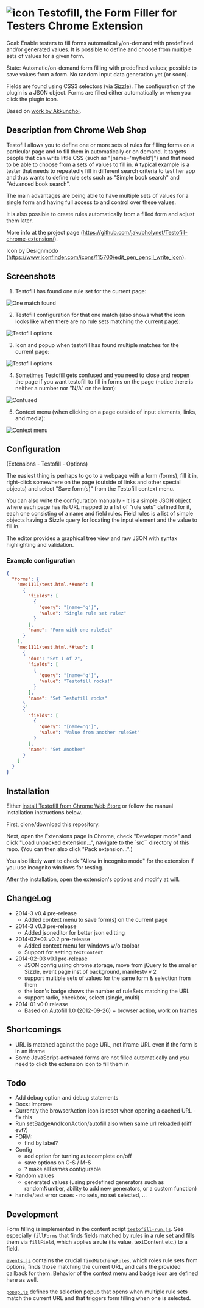 ![icon](src/autofill_16x16.png) Testofill, the Form Filler for Testers Chrome Extension
=======================================================================================

Goal: Enable testers to fill forms automatically/on-demand with predefined and/or generated values.
It is possible to define and choose from multiple sets of values for a given form.

State: Automatic/on-demand form filling with predefined values; possible to save values from a form.
No random input data generation yet (or soon).

Fields are found using CSS3 selectors (via [Sizzle](https://github.com/jquery/sizzle/wiki/Sizzle-Documentation#wiki-selectors)). The configuration of the plugin is a JSON object.
Forms are filled either automatically or when you click the plugin icon.

Based on [work by Akkunchoi](http://akkunchoi.github.io/Autofill-chrome-extension).

Description from Chrome Web Shop
--------------------------------

Testofill allows you to define one or more sets of rules for filling forms on a particular page and to fill them in automatically or on demand. It targets people that can write little CSS (such as "[name='myfield']") and that need to be able to choose from a sets of values to fill in. A typical example is a tester that needs to repeatedly fill in different search criteria to test her app and thus wants to define rule sets such as "Simple book search" and "Advanced book search".

The main advantages are being able to have multiple sets of values for a single form and having full access to and control over these values.

It is also possible to create rules automatically from a filled form and adjust them later.

More info at the project page (https://github.com/jakubholynet/Testofill-chrome-extension/).

Icon by Designmodo (https://www.iconfinder.com/icons/115700/edit_pen_pencil_write_icon).

Screenshots
-----------

1) Testofill has found one rule set for the current page:

![One match found](docs/TestofillOneMatch.jpg)

2) Testofill configuration for that one match (also shows what the icon looks like when
there are no rule sets matching the current page):

![Testofill options](docs/TestofillOptions.jpg)

3) Icon and popup when testofill has found multiple matches for the current page:

![Testofill options](docs/TestofillMultipleMatches.jpg)

4) Sometimes Testofill gets confused and you need to close and reopen the page if you
want testofill to fill in forms on the page (notice there is neither a number nor "N/A" on the icon):

![Confused](docs/Confused.jpg)

5) Context menu (when clicking on a page outside of input elements, links, and media):

![Context menu](docs/TestofillContextMenu.jpg)

Configuration
-------------

(Extensions - Testofill - Options)

The easiest thing is perhaps to go to a webpage with a form (forms), fill it in, right-click somewhere
on the page (outside of links and other special objects) and select "Save form(s)" from the
Testofill context menu.

You can also write the configuration manually - it is a simple JSON object where each page has its
URL mapped to a list of "rule sets" defined for it, each one consisting of a name and field rules.
Field rules is a list of simple objects having a Sizzle query for locating the input element and
the value to fill in.

The editor provides a graphical tree view and raw JSON with syntax highlighting and validation.

### Example configuration

```json
{
  "forms": {
    "me:1111/test.html.*#one": [
      {
        "fields": [
          {
            "query": "[name='q']",
            "value": "Single rule set rulez"
          }
        ],
        "name": "Form with one ruleSet"
      }
    ],
    "me:1111/test.html.*#two": [
      {
        "doc": "Set 1 of 2",
        "fields": [
          {
            "query": "[name='q']",
            "value": "Testofill rocks!"
          }
        ],
        "name": "Set Testofill rocks"
      },
      {
        "fields": [
          {
            "query": "[name='q']",
            "value": "Value from another ruleSet"
          }
        ],
        "name": "Set Another"
      }
    ]
  }
}
```

Installation
---------------

Either [install Testofill from Chrome Web Store](https://chrome.google.com/webstore/detail/testofill-form-filler-for/pkgdgajoinhkfldibdaledjikboognnl?hl=en-US)
or follow the manual installation instructions below.

First, clone/download this repository.

Next, open the Extensions page in Chrome, check "Developer mode"
and click "Load unpacked extension...", navigate to the `src``
directory of this repo. (You can then also click "Pack extension...".)

You also likely want to check "Allow in incognito mode" for the extension if you use incognito windows for testing.

After the installation, open the extension's options and modify at will.

ChangeLog
----------------

- 2014-3 v0.4 pre-release
  - Added context menu to save form(s) on the current page
- 2014-3 v0.3 pre-release
  - Added jsoneditor for better json editting
- 2014-02+03 v0.2 pre-release
  - Added context menu for windows w/o toolbar
  - Support for setting `textContent`
- 2014-02-03 v0.1 pre-release
  - JSON config using chrome.storage, move from jQuery to the smaller Sizzle,
    event page inst.of background, manifestv v 2
  - support multiple sets of values for the same form & selection from them
  - the icon's badge shows the number of ruleSets matching the URL
  - support radio, checkbox, select (single, multi)
- 2014-01 v0.0 release
  - Based on Autofill 1.0 (2012-09-26) + browser action, work on frames

Shortcomings
------------

- URL is matched against the page URL, not iframe URL even if the form is in an iframe
- Some JavaScript-activated forms are not filled automatically and you need to click
  the extension icon to fill them in

Todo
----------------

- Add debug option and debug statements
- Docs: Improve
- Currently the browserAction icon is reset when opening a cached URL - fix this
- Run setBadgeAndIconAction/autofill also when same url reloaded (diff evt?)
- FORM:
  - find by label?
- Config
  - add option for turning autocomplete on/off
  - save options on C-S / M-S
  - ? make allFrames configurable
- Random values
  - generated values (using predefined generators such as randomNumber, ability to add new generators, or a custom function)
- handle/test error cases - no sets, no set selected, ...

Development
-----------

Form filling is implemented in the content script
[`testofill-run.js`](https://github.com/jakubholynet/Testofill-chrome-extension/blob/master/src/testofill-run.js). See especially `fillForms` that finds fields matched by rules in a rule set and fills them via `fillField`, which applies a rule (its value, textContent etc.) to a field.

[`events.js`](https://github.com/jakubholynet/Testofill-chrome-extension/blob/master/src/events.js) contains the crucial `findMatchingRules`, which roles rule sets from options, finds those matching the current URL, and calls the provided callback for them. Behavior of the context menu and badge icon are defined here as well.

[`popup.js`](https://github.com/jakubholynet/Testofill-chrome-extension/blob/master/src/popup.js) defines the selection popup that opens when multiple rule sets match the current URL and that triggers form filling when one is selected.
